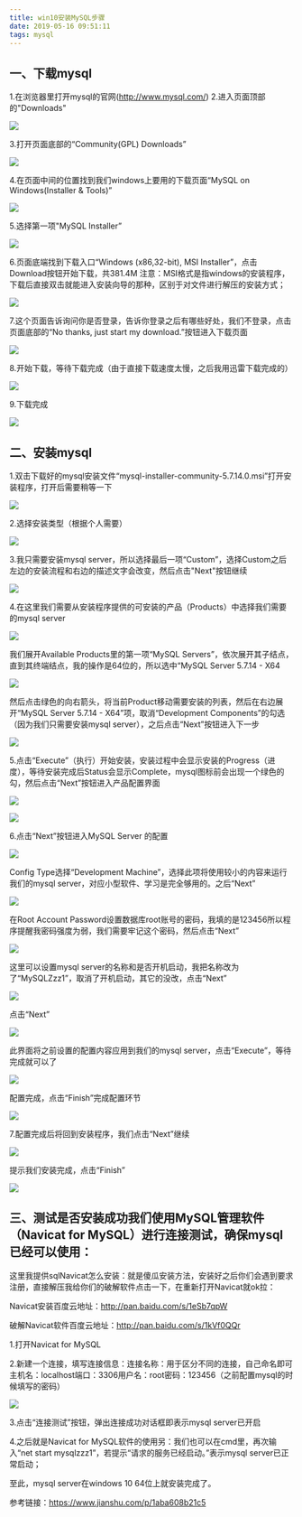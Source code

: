 ```yaml
---
title: win10安装MySQL步骤
date: 2019-05-16 09:51:11
tags: mysql
---
```


## 一、下载mysql

1.在浏览器里打开mysql的官网(http://www.mysql.com/)
2.进入页面顶部的"Downloads"

<!--more-->

![](/img/mysql1.png)

3.打开页面底部的“Community(GPL) Downloads”

![](/img/mysql2.png)

4.在页面中间的位置找到我们windows上要用的下载页面“MySQL on Windows(Installer & Tools)”

![](/img/mysql3.png)

5.选择第一项"MySQL Installer”

![](/img/mysql4.png)

6.页面底端找到下载入口“Windows (x86,32-bit), MSI Installer”，点击Download按钮开始下载，共381.4M 注意：MSI格式是指windows的安装程序，下载后直接双击就能进入安装向导的那种，区别于对文件进行解压的安装方式；

![](/img/mysql5.png)

7.这个页面告诉询问你是否登录，告诉你登录之后有哪些好处，我们不登录，点击页面底部的“No thanks, just start my download.”按钮进入下载页面

![](/img/mysql6.png)

8.开始下载，等待下载完成（由于直接下载速度太慢，之后我用迅雷下载完成的）

![](/img/mysql7.png)

9.下载完成

![](/img/mysql8.png)

## 二、安装mysql

1.双击下载好的mysql安装文件“mysql-installer-community-5.7.14.0.msi”打开安装程序，打开后需要稍等一下

![](/img/mysql9.png)

2.选择安装类型（根据个人需要）

![](/img/mysql10.png)

3.我只需要安装mysql server，所以选择最后一项“Custom”，选择Custom之后左边的安装流程和右边的描述文字会改变，然后点击"Next"按钮继续

![](/img/mysql11.png)

4.在这里我们需要从安装程序提供的可安装的产品（Products）中选择我们需要的mysql server

![](/img/mysql12.png)

我们展开Available Products里的第一项“MySQL Servers”，依次展开其子结点，直到其终端结点，我的操作是64位的，所以选中“MySQL Server 5.7.14 - X64

![](/img/mysql13.png)

然后点击绿色的向右箭头，将当前Product移动需要安装的列表，然后在右边展开“MySQL Server 5.7.14 - X64”项，取消“Development Components”的勾选（因为我们只需要安装mysql server），之后点击“Next”按钮进入下一步

![](/img/mysql14.png)

5.点击“Execute”（执行）开始安装，安装过程中会显示安装的Progress（进度），等待安装完成后Status会显示Complete，mysql图标前会出现一个绿色的勾，然后点击“Next”按钮进入产品配置界面

![](/img/mysql15.png)

![](/img/mysql16.png)

6.点击“Next”按钮进入MySQL Server 的配置

![](/img/mysql17.png)

Config Type选择“Development Machine”，选择此项将使用较小的内容来运行我们的mysql server，对应小型软件、学习是完全够用的。之后“Next”

![](/img/mysql18.png)

在Root Account Password设置数据库root账号的密码，我填的是123456所以程序提醒我密码强度为弱，我们需要牢记这个密码，然后点击“Next”

![](/img/mysql19.png)

这里可以设置mysql server的名称和是否开机启动，我把名称改为了“MySQLZzz1”，取消了开机启动，其它的没改，点击“Next”

![](/img/mysql20.png)

点击“Next”

![](/img/mysql21.png)

此界面将之前设置的配置内容应用到我们的mysql server，点击“Execute”，等待完成就可以了

![](/img/mysql22.png)

配置完成，点击“Finish”完成配置环节

![](/img/mysql23.png)

7.配置完成后将回到安装程序，我们点击“Next”继续

![](/img/mysql24.png)
 
提示我们安装完成，点击“Finish”

![](/img/mysql25.png)

## 三、测试是否安装成功我们使用MySQL管理软件（Navicat for MySQL）进行连接测试，确保mysql已经可以使用：

这里我提供sqlNavicat怎么安装：就是傻瓜安装方法，安装好之后你们会遇到要求注册，直接解压我给你们的破解软件点击一下，在重新打开Navicat就ok拉：

Navicat安装百度云地址：http://pan.baidu.com/s/1eSb7qpW

破解Navicat软件百度云地址：http://pan.baidu.com/s/1kVf0QQr

1.打开Navicat for MySQL

2.新建一个连接，填写连接信息：连接名称：用于区分不同的连接，自己命名即可主机名：localhost端口：3306用户名：root密码：123456（之前配置mysql的时候填写的密码）

![](/img/mysql26.png)

3.点击“连接测试”按钮，弹出连接成功对话框即表示mysql server已开启

4.之后就是Navicat for MySQL软件的使用另：我们也可以在cmd里，再次输入“net start mysqlzzz1”，若提示“请求的服务已经启动。”表示mysql server已正常启动；


至此，mysql server在windows 10 64位上就安装完成了。



参考链接：https://www.jianshu.com/p/1aba608b21c5
